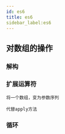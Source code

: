```yaml
---
id: es6
title: es6
sidebar_label:es6
---
```


## 对数组的操作
### 解构
### 扩展运算符

	将一个数组，变为参数序列
	
	代替apply方法


### 循环

